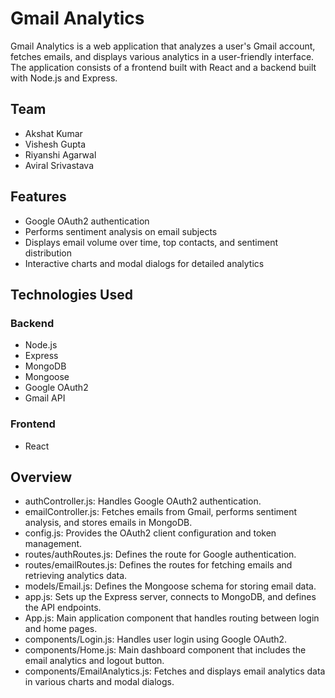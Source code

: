 # Gmail Analytics

Gmail Analytics is a web application that analyzes a user's Gmail account, fetches emails, and displays various analytics in a user-friendly interface. The application consists of a frontend built with React and a backend built with Node.js and Express.
## Team
- Akshat Kumar
- Vishesh Gupta
- Riyanshi Agarwal
- Aviral Srivastava
  
## Features

- Google OAuth2 authentication
- Performs sentiment analysis on email subjects
- Displays email volume over time, top contacts, and sentiment distribution
- Interactive charts and modal dialogs for detailed analytics

## Technologies Used

### Backend
- Node.js
- Express
- MongoDB
- Mongoose
- Google OAuth2
- Gmail API

### Frontend
- React

## Overview
- authController.js: Handles Google OAuth2 authentication.
- emailController.js: Fetches emails from Gmail, performs sentiment analysis, and stores emails in MongoDB.
- config.js: Provides the OAuth2 client configuration and token management.
- routes/authRoutes.js: Defines the route for Google authentication.
- routes/emailRoutes.js: Defines the routes for fetching emails and retrieving analytics data.
- models/Email.js: Defines the Mongoose schema for storing email data.
- app.js: Sets up the Express server, connects to MongoDB, and defines the API endpoints.
- App.js: Main application component that handles routing between login and home pages.
- components/Login.js: Handles user login using Google OAuth2.
- components/Home.js: Main dashboard component that includes the email analytics and logout button.
- components/EmailAnalytics.js: Fetches and displays email analytics data in various charts and modal dialogs.


